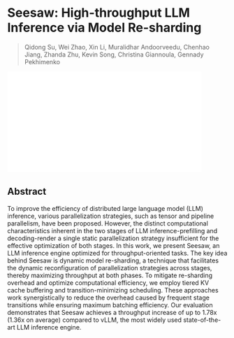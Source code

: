 # Seesaw: High-throughput LLM Inference via Model Re-sharding

> Qidong Su, Wei Zhao, Xin Li, Muralidhar Andoorveedu, Chenhao Jiang, Zhanda Zhu, Kevin Song, Christina Giannoula, Gennady Pekhimenko

![](../../blank.jpg)

## Abstract

To improve the efficiency of distributed large language model (LLM)
inference, various parallelization strategies, such as tensor and pipeline
parallelism, have been proposed. However, the distinct computational
characteristics inherent in the two stages of LLM inference-prefilling and
decoding-render a single static parallelization strategy insufficient for the
effective optimization of both stages. In this work, we present Seesaw, an LLM
inference engine optimized for throughput-oriented tasks. The key idea behind
Seesaw is dynamic model re-sharding, a technique that facilitates the dynamic
reconfiguration of parallelization strategies across stages, thereby maximizing
throughput at both phases. To mitigate re-sharding overhead and optimize
computational efficiency, we employ tiered KV cache buffering and
transition-minimizing scheduling. These approaches work synergistically to
reduce the overhead caused by frequent stage transitions while ensuring maximum
batching efficiency. Our evaluation demonstrates that Seesaw achieves a
throughput increase of up to 1.78x (1.36x on average) compared to vLLM, the
most widely used state-of-the-art LLM inference engine.
